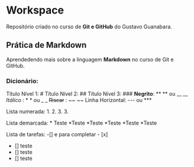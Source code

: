 # Workspace 
 Repositório criado no curso de **Git e GitHub** do Gustavo Guanabara.

## Prática de Markdown
Aprendedendo mais sobre a linguagem **Markdown** no curso de Git e GitHub.

### Dicionário:
Título Nível 1: #
Título Nível 2: ##
Título Nível 3: ###
**Negrito**: ** ** ou __ __
*Itálico*  : * * ou _ _ 
~~Riscar~~ : ~~ ~~
Linha Horizontal: --- ou ***

Lista numerada: 
1. 
2.
 3. 
3.

Lista demarcada: * Teste
*Teste 
*Teste
 *Teste 
*Teste
*Teste

Lista de tarefas: -[] e para completar - [x]
- [] teste
- [] teste
- [] teste